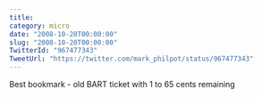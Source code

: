 ```yaml
---
title: 
category: micro
date: "2008-10-20T00:00:00"
slug: "2008-10-20T00:00:00"
TwitterId: "967477343"
TweetUrl: "https://twitter.com/mark_philpot/status/967477343"
---
```


Best bookmark - old BART ticket with 1 to 65 cents remaining
